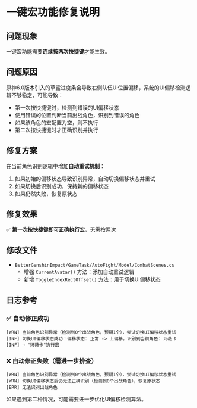 # 一键宏功能修复说明

## 问题现象
一键宏功能需要**连续按两次快捷键**才能生效。

## 问题原因
原神6.0版本引入的草露进度条会导致右侧队伍UI位置偏移，系统的UI偏移检测逻辑不够稳定，可能导致：
- 第一次按快捷键时，检测到错误的UI偏移状态
- 使用错误的位置判断当前出战角色，识别到错误的角色
- 如果该角色的宏配置为空，则不执行
- 第二次按快捷键时才正确识别并执行

## 修复方案
在当前角色识别逻辑中增加**自动重试机制**：
1. 如果初始的偏移状态导致识别异常，自动切换偏移状态并重试
2. 如果切换后识别成功，保持新的偏移状态
3. 如果仍然失败，恢复原状态

## 修复效果
✅ **第一次按快捷键即可正确执行宏**，无需按两次

## 修改文件
- `BetterGenshinImpact/GameTask/AutoFight/Model/CombatScenes.cs`
  - 增强 `CurrentAvatar()` 方法：添加自动重试逻辑
  - 新增 `ToggleIndexRectOffset()` 方法：用于切换UI偏移状态

## 日志参考

### ✅ 自动修正成功
```log
[WRN] 当前角色识别异常（检测到0个出战角色，预期1个），尝试切换UI偏移状态重试
[INF] 切换UI偏移状态成功！偏移状态: 正常 -> 上偏移，识别到当前角色: 玛薇卡
[INF] → "玛薇卡"执行宏
```

### ❌ 自动修正失败（需进一步排查）
```log
[WRN] 当前角色识别异常（检测到0个出战角色，预期1个），尝试切换UI偏移状态重试
[WRN] 切换UI偏移状态后仍无法正确识别（检测到0个出战角色），恢复原状态
[ERR] 无法识别出战角色
```

如果遇到第二种情况，可能需要进一步优化UI偏移检测算法。
